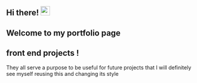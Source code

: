 ## Hi there! <img src="https://raw.githubusercontent.com/MartinHeinz/MartinHeinz/master/wave.gif" width="25px">
## Welcome to my portfolio page 

## front end projects !  
They all serve a purpose to be useful for future projects that I will definitely see myself reusing this and changing its style
